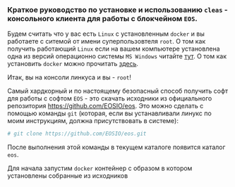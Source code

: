 ﻿### Краткое руководство по установке и использованию `cleas` - консольного клиента для работы с блокчейном `EOS`.

Будем считать что у вас есть `Linux` с установленным `docker` и вы работаете с ситемой от имени суперпользовтеля `root`.
О том как получить работающий `Linux` если на вашем компьютере установлена одна из версий операционно системы `MS Windows`
читайте [тут](../vagrant/README.md). О том как установить `docker` можно прочитать [здесь](../docker/README.md). 

Итак, вы на консоли линкуса и вы - `root`!


Самый хардкорный и по настоящему безопасный способ получить софт для работы с софтом `EOS` - это скачать 
исходники из официального репозитория https://github.com/EOSIO/eos. Это можно сделать с помощью команды
`git` (которая, если вы устанавливали линукс по моим инструкциям, должна присутствовать в системе):
```sh
# git clone https://github.com/EOSIO/eos.git
```
После выполнения этой команды в текущем каталоге появится каталог `eos`.




Для начала запустим `docker` контейнер с образом в котором установлены собранные из исходников
